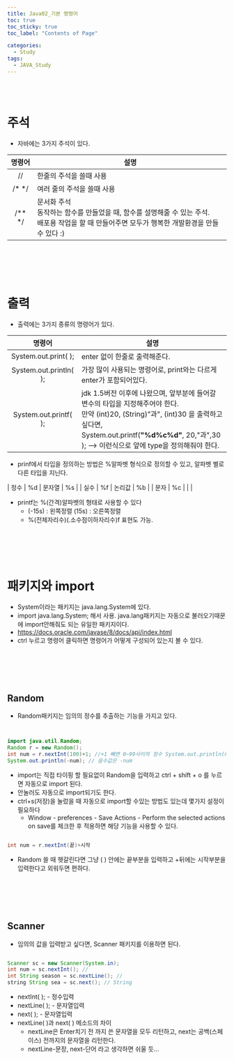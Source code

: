 ```yaml
---
title: Java02_기본 명령어
toc: true
toc_sticky: true
toc_label: "Contents of Page"

categories:
  - Study
tags:
  - JAVA_Study
---
```

<br><br>


# 주석
* 자바에는 3가지 주석이 있다.

| 명령어 | 설명 |
|:---:|---|
| // | 한줄의 주석을 쓸때 사용 |
| /\*  \*/| 여러 줄의 주석을 쓸때 사용 |
| /\*\* \*/ | 문서화 주석<br>동작하는 함수를 만들었을 때, 함수를 설명해줄 수 있는 주석.<br>배포용 작업을 할 때 만들어주면 모두가 행복한 개발환경을 만들 수 있다 :) |

<br><br><br><br>

# 출력
* 출력에는 3가지 종류의 명령어가 있다.

| 명령어 | 설명 |
|:---:|---|
| System.out.print( ); | enter 없이 한줄로 출력해준다. |
| System.out.println( ); | 가장 많이 사용되는 명령어로, print와는 다르게 enter가 포함되어있다. |
| System.out.printf( ); | jdk 1.5버전 이후에 나왔으며, 앞부분에 들어갈 변수의 타입을 지정해주어야 한다.<br> 만약 (int)20, (String)"과", (int)30  을 출력하고 싶다면,<br>System.out.printf(**"%d%c%d"**, 20,"과",30 );  --> 이런식으로 앞에  type을 정의해줘야 한다. |

* prinf에서 타입을 정의하는 방법은 %알파벳 형식으로 정의할 수 있고, 알파벳 별로 다른 타입을 지닌다.

| 정수 | %d | 문자열 | %s |
| 실수 | %f | 논리값 | %b |
| 문자 | %c | | |

* printf는 %(간격)알파벳의 형태로 사용할 수 있다 
  - (-15s) : 왼쪽정렬 (15s) : 오른쪽정렬
  - %(전체자리수)(.소수점이하자리수)f 표현도 가능.

<br><br><br><br>

# 패키지와 import
- System이라는 패키지는 java.lang.System에 있다.
- import java.lang.System; 해서 사용. java.lang패키지는 자동으로 불러오기때문에 import안해줘도 되는 유일한 패키지이다.
- https://docs.oracle.com/javase/8/docs/api/index.html
- ctrl 누르고 명령어 클릭하면 명령어가 어떻게 구성되어 있는지 볼 수 있다.

<br><br><br><br>

## Random
* Random패키지는 임의의 정수를 추출하는 기능을 가지고 있다.

```java


import java.util.Random; 
Random r = new Random(); 
int num = r.nextInt(100)+1; //+1 빼면 0~99사이의 정수 System.out.println(num); // 0~100 사이의 정수 
System.out.println(-num); // 음수값은 -num 


```

- import는 직접 타이핑 할 필요없이 Random을 입력하고  ctrl + shift + o 를 누르면 자동으로 import 된다.
- 안눌러도 자동으로 import되기도 한다.
- ctrl+s(저장)을 눌렀을 때 자동으로 import할 수있는 방법도 있는데 몇가지 설정이 필요하다
  * Window - preferences - Save Actions - Perform the selected actions on save를 체크한 후 적용하면 해당 기능을 사용할 수 있다.

```java

int num = r.nextInt(끝)+시작

```

- Random 쓸 때 헷갈린다면 그냥 ( ) 안에는 끝부분을 입력하고 +뒤에는 시작부분을 입력한다고 외워두면 편하다.

<br><br><br><br>

## Scanner
- 임의의 값을 입력받고 싶다면, Scanner 패키지를 이용하면 된다.


```java

Scanner sc = new Scanner(System.in); 
int num = sc.nextInt(); // 
int String season = sc.nextLine(); // 
string String sea = sc.next(); // String

```

- nextInt( );  -  정수입력
- nextLine( );  -  문자열입력
- next(  );  -  문자열입력
- nextLine( )과 next( ) 메소드의 차이
  * nextLine은 Enter치기 전 까지 쓴 문자열을 모두 리턴하고, next는 공백(스페이스) 전까지의 문자열을 리턴한다. 
  * nextLine-문장, next-단어 라고 생각하면 쉬울 듯...


<br><br><br><br>


